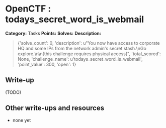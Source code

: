 # OpenCTF : todays_secret_word_is_webmail

**Category:** Tasks
**Points:** 
**Solves:** 
**Description:**

> {'solve_count': 0, 'description': u"You now have access to corporate HQ and some IPs from the network admin's secret stash.\nGo explore.\n\n[this challenge requires physical access]", 'total_scored': None, 'challenge_name': u'todays_secret_word_is_webmail', 'point_value': 300, 'open': 1}

## Write-up

(TODO)

## Other write-ups and resources

* none yet

